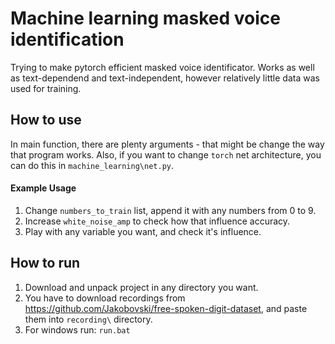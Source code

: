 # Machine learning masked voice identification

Trying to make pytorch efficient masked voice identificator. Works as well as text-dependend and text-independent, however relatively
little data was used for training.

## How to use
In main function, there are plenty arguments - that might be change the way that program works. Also, if you want to change `torch` net 
architecture, you can do this in `machine_learning\net.py`.

#### Example Usage
1. Change `numbers_to_train` list, append it with any numbers from 0 to 9.
2. Increase `white_noise_amp` to check how that influence accuracy.
3. Play with any variable you want, and check it's influence.


## How to run
1. Download and unpack project in any directory you want.
2. You have to download recordings from https://github.com/Jakobovski/free-spoken-digit-dataset, and paste them into `recording\` directory.
3. For windows run: `run.bat`

